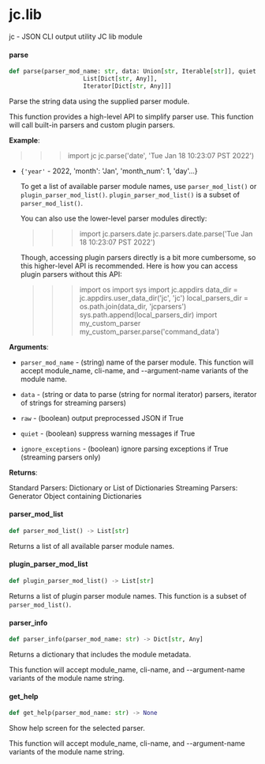 <a id="jc.lib"></a>

# jc.lib

jc - JSON CLI output utility
JC lib module

<a id="jc.lib.parse"></a>

#### parse

```python
def parse(parser_mod_name: str, data: Union[str, Iterable[str]], quiet: Optional[bool] = False, raw: Optional[bool] = False, ignore_exceptions: Optional[Union[None, bool]] = None, **kwargs: Any, ,) -> Union[Dict[str, Any],
                     List[Dict[str, Any]],
                     Iterator[Dict[str, Any]]]
```

Parse the string data using the supplied parser module.

This function provides a high-level API to simplify parser use. This
function will call built-in parsers and custom plugin parsers.

**Example**:

  
  >>> import jc
  >>> jc.parse('date', 'Tue Jan 18 10:23:07 PST 2022')
- `{'year'` - 2022, 'month': 'Jan', 'month_num': 1, 'day'...}
  
  To get a list of available parser module names, use `parser_mod_list()`
  or `plugin_parser_mod_list()`. `plugin_parser_mod_list()` is a subset
  of `parser_mod_list()`.
  
  You can also use the lower-level parser modules directly:
  
  >>> import jc.parsers.date
  >>> jc.parsers.date.parse('Tue Jan 18 10:23:07 PST 2022')
  
  Though, accessing plugin parsers directly is a bit more cumbersome, so
  this higher-level API is recommended. Here is how you can access plugin
  parsers without this API:
  
  >>> import os
  >>> import sys
  >>> import jc.appdirs
  >>> data_dir = jc.appdirs.user_data_dir('jc', 'jc')
  >>> local_parsers_dir = os.path.join(data_dir, 'jcparsers')
  >>> sys.path.append(local_parsers_dir)
  >>> import my_custom_parser
  >>> my_custom_parser.parse('command_data')
  

**Arguments**:

  
- `parser_mod_name` - (string)     name of the parser module. This
  function will accept module_name,
  cli-name, and --argument-name
  variants of the module name.
  
- `data` - (string or   data to parse (string for normal
  iterator)    parsers, iterator of strings for
  streaming parsers)
  
- `raw` - (boolean)    output preprocessed JSON if True
  
- `quiet` - (boolean)    suppress warning messages if True
  
- `ignore_exceptions` - (boolean)    ignore parsing exceptions if True
  (streaming parsers only)
  

**Returns**:

  
  Standard Parsers:   Dictionary or List of Dictionaries
  Streaming Parsers:  Generator Object containing Dictionaries

<a id="jc.lib.parser_mod_list"></a>

#### parser\_mod\_list

```python
def parser_mod_list() -> List[str]
```

Returns a list of all available parser module names.

<a id="jc.lib.plugin_parser_mod_list"></a>

#### plugin\_parser\_mod\_list

```python
def plugin_parser_mod_list() -> List[str]
```

Returns a list of plugin parser module names. This function is a
subset of `parser_mod_list()`.

<a id="jc.lib.parser_info"></a>

#### parser\_info

```python
def parser_info(parser_mod_name: str) -> Dict[str, Any]
```

Returns a dictionary that includes the module metadata.

This function will accept module_name, cli-name, and --argument-name
variants of the module name string.

<a id="jc.lib.get_help"></a>

#### get\_help

```python
def get_help(parser_mod_name: str) -> None
```

Show help screen for the selected parser.

This function will accept module_name, cli-name, and --argument-name
variants of the module name string.

